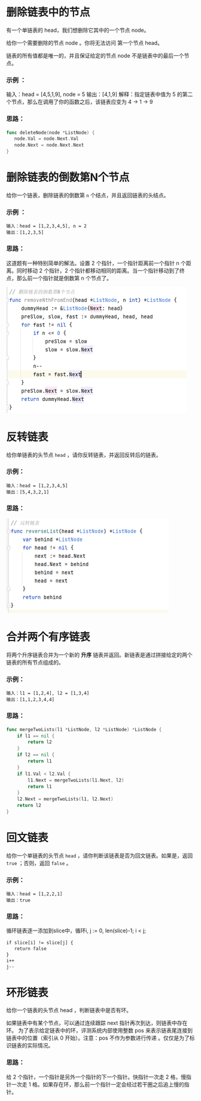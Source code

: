# 删除链表中的节点

有一个单链表的 head，我们想删除它其中的一个节点 node。

给你一个需要删除的节点 node 。你将无法访问 第一个节点  head。

链表的所有值都是唯一的，并且保证给定的节点 node 不是链表中的最后一个节点。

### 示例 ：

输入：head = [4,5,1,9], node = 5
输出：[4,1,9]
解释：指定链表中值为 5 的第二个节点，那么在调用了你的函数之后，该链表应变为 4 -> 1 -> 9

### 思路：

```go
func deleteNode(node *ListNode) {
   node.Val = node.Next.Val
   node.Next = node.Next.Next
}
```

# 删除链表的倒数第N个节点

给你一个链表，删除链表的倒数第 `n` 个结点，并且返回链表的头结点。

### **示例 ：**

```
输入：head = [1,2,3,4,5], n = 2
输出：[1,2,3,5]
```

### 思路：

这道题有一种特别简单的解法。设置 2 个指针，一个指针距离前一个指针 n 个距离。同时移动 2 个指针，2 个指针都移动相同的距离。当一个指针移动到了终点，那么前一个指针就是倒数第 n 个节点了。

![image-20230529204356720](img/image-20230529204356720.png) 

# 反转链表

给你单链表的头节点 `head` ，请你反转链表，并返回反转后的链表。

###  示例：

```
输入：head = [1,2,3,4,5]
输出：[5,4,3,2,1]
```

### 思路：

![image-20230529210325406](img/image-20230529210325406.png) 

# 合并两个有序链表

将两个升序链表合并为一个新的 **升序** 链表并返回。新链表是通过拼接给定的两个链表的所有节点组成的。 

### 示例：

```
输入：l1 = [1,2,4], l2 = [1,3,4]
输出：[1,1,2,3,4,4]
```

### 思路：

```go
func mergeTwoLists(l1 *ListNode, l2 *ListNode) *ListNode {
	if l1 == nil {
		return l2
	}
	if l2 == nil {
		return l1
	}
	if l1.Val < l2.Val {
		l1.Next = mergeTwoLists(l1.Next, l2)
		return l1
	}
	l2.Next = mergeTwoLists(l1, l2.Next)
	return l2
}
```

# 回文链表

给你一个单链表的头节点 `head` ，请你判断该链表是否为回文链表。如果是，返回 `true` ；否则，返回 `false` 。

### 示例：

```
输入：head = [1,2,2,1]
输出：true
```

### 思路：

循环链表逐一添加到slice中，循环i, j := 0, len(slice)-1; i < j;

```
if slice[i] != slice[j] {
   return false
}
i++
j--
```

# 环形链表

给你一个链表的头节点 head ，判断链表中是否有环。

如果链表中有某个节点，可以通过连续跟踪 next 指针再次到达，则链表中存在环。 为了表示给定链表中的环，评测系统内部使用整数 pos 来表示链表尾连接到链表中的位置（索引从 0 开始）。注意：pos 不作为参数进行传递 。仅仅是为了标识链表的实际情况。

### 思路：

给 2 个指针，一个指针是另外一个指针的下一个指针。快指针一次走 2 格，慢指针一次走 1 格。如果存在环，那么前一个指针一定会经过若干圈之后追上慢的指针。